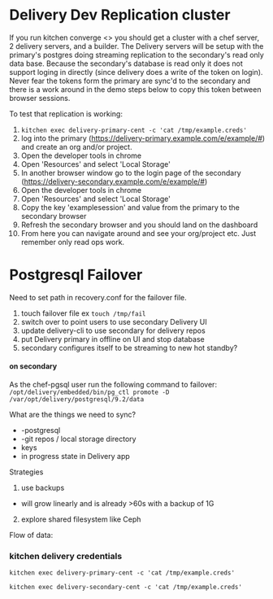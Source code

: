 Delivery Dev Replication cluster
====
If you run kitchen converge <<platform>> you should get a cluster with a chef server,
2 delivery servers, and a builder. The Delivery servers will be setup with the primary's
postgres doing streaming replication to the secondary's read only data base. Because the
secondary's database is read only it does not support loging in directly (since delivery
does a write of the token on login). Never fear the tokens form the primary are sync'd to
the secondary and there is a work around in the demo steps below to copy this token between
browser sessions.


To test that replication is working:
1. `kitchen exec delivery-primary-cent -c 'cat /tmp/example.creds'`
2. log into the primary (https://delivery-primary.example.com/e/example/#) and create an org and/or
project.
3. Open the developer tools in chrome
4. Open 'Resources' and select 'Local Storage'
5. In another browser window go to the login page of the secondary (https://delivery-secondary.example.com/e/example/#)
6. Open the developer tools in chrome
7. Open 'Resources' and select 'Local Storage'
8. Copy the key 'examplesession' and value from the primary to the secondary browser
9. Refresh the secondary browser and you should land on the dashboard
10. From here you can navigate around and see your org/project etc. Just remember only read ops work.

Postgresql Failover
===================
Need to set path in recovery.conf for the failover file.

1. touch failover file ex `touch /tmp/fail`
2. switch over to point users to use secondary Delivery UI
3. update delivery-cli to use secondary for delivery repos
4. put Delivery primary in offline on UI and stop database
5. secondary configures itself to be streaming to new hot standby?

#### on secondary
As the chef-pgsql user run the following command to failover:
`/opt/delivery/embedded/bin/pg_ctl promote -D /var/opt/delivery/postgresql/9.2/data`


What are the things we need to sync?

* -postgresql
* -git repos / local storage directory
* keys
* in progress state in Delivery app

Strategies
1. use backups
  * will grow linearly and is already >60s with a backup of 1G
2. explore shared filesystem like Ceph



Flow of data:


### kitchen delivery credentials

`kitchen exec delivery-primary-cent -c 'cat /tmp/example.creds'`

`kitchen exec delivery-secondary-cent -c 'cat /tmp/example.creds'`
